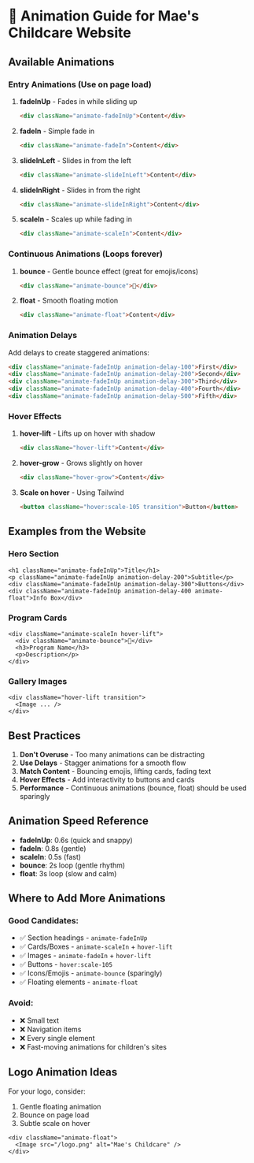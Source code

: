 # 🎨 Animation Guide for Mae's Childcare Website

## Available Animations

### Entry Animations (Use on page load)

1. **fadeInUp** - Fades in while sliding up
   ```html
   <div className="animate-fadeInUp">Content</div>
   ```

2. **fadeIn** - Simple fade in
   ```html
   <div className="animate-fadeIn">Content</div>
   ```

3. **slideInLeft** - Slides in from the left
   ```html
   <div className="animate-slideInLeft">Content</div>
   ```

4. **slideInRight** - Slides in from the right
   ```html
   <div className="animate-slideInRight">Content</div>
   ```

5. **scaleIn** - Scales up while fading in
   ```html
   <div className="animate-scaleIn">Content</div>
   ```

### Continuous Animations (Loops forever)

1. **bounce** - Gentle bounce effect (great for emojis/icons)
   ```html
   <div className="animate-bounce">👶</div>
   ```

2. **float** - Smooth floating motion
   ```html
   <div className="animate-float">Content</div>
   ```

### Animation Delays

Add delays to create staggered animations:

```html
<div className="animate-fadeInUp animation-delay-100">First</div>
<div className="animate-fadeInUp animation-delay-200">Second</div>
<div className="animate-fadeInUp animation-delay-300">Third</div>
<div className="animate-fadeInUp animation-delay-400">Fourth</div>
<div className="animate-fadeInUp animation-delay-500">Fifth</div>
```

### Hover Effects

1. **hover-lift** - Lifts up on hover with shadow
   ```html
   <div className="hover-lift">Content</div>
   ```

2. **hover-grow** - Grows slightly on hover
   ```html
   <div className="hover-grow">Content</div>
   ```

3. **Scale on hover** - Using Tailwind
   ```html
   <button className="hover:scale-105 transition">Button</button>
   ```

## Examples from the Website

### Hero Section
```tsx
<h1 className="animate-fadeInUp">Title</h1>
<p className="animate-fadeInUp animation-delay-200">Subtitle</p>
<div className="animate-fadeInUp animation-delay-300">Buttons</div>
<div className="animate-fadeInUp animation-delay-400 animate-float">Info Box</div>
```

### Program Cards
```tsx
<div className="animate-scaleIn hover-lift">
  <div className="animate-bounce">👶</div>
  <h3>Program Name</h3>
  <p>Description</p>
</div>
```

### Gallery Images
```tsx
<div className="hover-lift transition">
  <Image ... />
</div>
```

## Best Practices

1. **Don't Overuse** - Too many animations can be distracting
2. **Use Delays** - Stagger animations for a smooth flow
3. **Match Content** - Bouncing emojis, lifting cards, fading text
4. **Hover Effects** - Add interactivity to buttons and cards
5. **Performance** - Continuous animations (bounce, float) should be used sparingly

## Animation Speed Reference

- **fadeInUp**: 0.6s (quick and snappy)
- **fadeIn**: 0.8s (gentle)
- **scaleIn**: 0.5s (fast)
- **bounce**: 2s loop (gentle rhythm)
- **float**: 3s loop (slow and calm)

## Where to Add More Animations

### Good Candidates:
- ✅ Section headings - `animate-fadeInUp`
- ✅ Cards/Boxes - `animate-scaleIn` + `hover-lift`
- ✅ Images - `animate-fadeIn` + `hover-lift`
- ✅ Buttons - `hover:scale-105`
- ✅ Icons/Emojis - `animate-bounce` (sparingly)
- ✅ Floating elements - `animate-float`

### Avoid:
- ❌ Small text
- ❌ Navigation items
- ❌ Every single element
- ❌ Fast-moving animations for children's sites

## Logo Animation Ideas

For your logo, consider:
1. Gentle floating animation
2. Bounce on page load
3. Subtle scale on hover

```tsx
<div className="animate-float">
  <Image src="/logo.png" alt="Mae's Childcare" />
</div>
```
